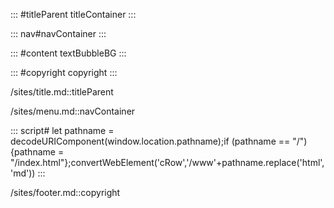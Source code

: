 ::: #titleParent titleContainer
:::

::: nav#navContainer
:::

::: #content textBubbleBG 
:::

::: #copyright copyright 
:::

/sites/title.md::titleParent

/sites/menu.md::navContainer

::: script#
let pathname = decodeURIComponent(window.location.pathname);if (pathname == "/") {pathname = "/index.html"};convertWebElement('cRow','/www'+pathname.replace('html','md'))
:::

/sites/footer.md::copyright
